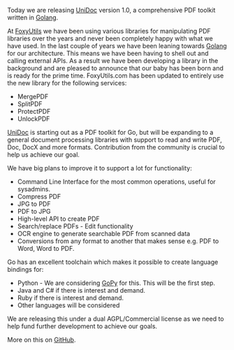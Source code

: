 Today we are releasing [UniDoc](http://unidoc.io) version 1.0, a comprehensive PDF toolkit written in [Golang](https://golang.org).

At [FoxyUtils](https://foxyutils.com) we have been using various libraries for manipulating PDF libraries
over the years and never been completely happy with what we have used. In the last couple of years we
have been leaning towards [Golang](https://golang.org) for our architecture. This means we have been having
to shell out and calling external APIs. As a result we have been developing a library in the background and
are pleased to announce that our baby has been born and is ready for the prime time. FoxyUtils.com has been
updated to entirely use the new library for the following services:

 * MergePDF
 * SplitPDF
 * ProtectPDF
 * UnlockPDF

[UniDoc](http://unidoc.io) is starting out as a PDF toolkit for Go, but will be expanding to a general document
processing libraries with support to read and write PDF, Doc, DocX and more formats. Contribution from the
community is crucial to help us achieve our goal.

We have big plans to improve it to support a lot for functionality:

 * Command Line Interface for the most common operations, useful for sysadmins.
 * Compress PDF
 * JPG to PDF
 * PDF to JPG
 * High-level API to create PDF
 * Search/replace PDFs - Edit functionality
 * OCR engine to generate searchable PDF from scanned data
 * Conversions from any format to another that makes sense e.g. PDF to Word, Word to PDF.

Go has an excellent toolchain which makes it possible to create language bindings for:

 * Python - We are considering [GoPy](https://github.com/go-python/gopy) for this. This will be the first step.
 * Java and C# if there is interest and demand.
 * Ruby if there is interest and demand.
 * Other languages will be considered

We are releasing this under a dual AGPL/Commercial license as we need to help fund further development to
achieve our goals.

More on this on [GitHub](https://github.com/unidoc/unidoc).

